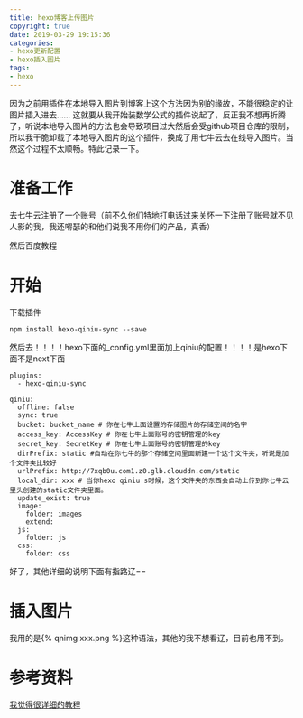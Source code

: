 ```yaml
---
title: hexo博客上传图片
copyright: true
date: 2019-03-29 19:15:36
categories:
- hexo更新配置
- hexo插入图片
tags:
- hexo
---
```


因为之前用插件在本地导入图片到博客上这个方法因为别的缘故，不能很稳定的让图片插入进去……
这就要从我开始装数学公式的插件说起了，反正我不想再折腾了，听说本地导入图片的方法也会导致项目过大然后会受github项目仓库的限制，所以我干脆卸载了本地导入图片的这个插件，换成了用七牛云去在线导入图片。当然这个过程不太顺畅。特此记录一下。

<!--more-->

# 准备工作

去七牛云注册了一个账号（前不久他们特地打电话过来关怀一下注册了账号就不见人影的我，我还嘚瑟的和他们说我不用你们的产品，真香）

然后百度教程

# 开始

下载插件

    npm install hexo-qiniu-sync --save

然后去！！！！hexo下面的_config.yml里面加上qiniu的配置！！！！是hexo下面不是next下面

    plugins:
      - hexo-qiniu-sync

    qiniu:
      offline: false
      sync: true
      bucket: bucket_name # 你在七牛上面设置的存储图片的存储空间的名字
      access_key: AccessKey # 你在七牛上面账号的密钥管理的key
      secret_key: SecretKey # 你在七牛上面账号的密钥管理的key
      dirPrefix: static #自动在你七牛的那个存储空间里面新建一个这个文件夹，听说是加个文件夹比较好
      urlPrefix: http://7xqb0u.com1.z0.glb.clouddn.com/static  
      local_dir: xxx # 当你hexo qiniu s时候，这个文件夹的东西会自动上传到你七牛云里头创建的static文件夹里面。
      update_exist: true
      image:
        folder: images
        extend:
      js:
        folder: js
      css:
        folder: css

好了，其他详细的说明下面有指路辽==

# 插入图片

我用的是{% qnimg xxx.png %}这种语法，其他的我不想看辽，目前也用不到。

# 参考资料

[我觉得很详细的教程](https://lwtang.github.io/2018/11/27/qiniu-store-image/)